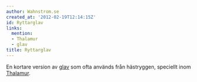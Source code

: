 ```yaml
---
author: Wahnstrom.se
created_at: '2012-02-19T12:14:15Z'
id: Ryttarglav
links:
  mention:
  - Thalamur
  - glav
title: Ryttarglav
---
```


En kortare version av [glav] som ofta används från hästryggen, speciellt inom [Thalamur].

  [glav]: glav
  [Thalamur]: Thalamur